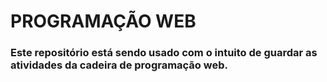 # PROGRAMAÇÃO WEB

### Este repositório está sendo usado com o intuito de guardar as atividades da cadeira de programação web.
